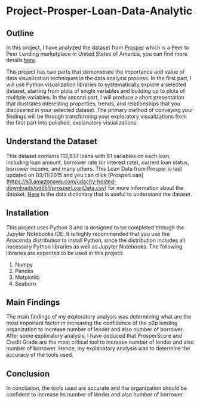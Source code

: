 # Project-Prosper-Loan-Data-Analytic

## Outline ##
In this project, I have analyzed the dataset from [Prosper](https://www.prosper.com) which is a Peer to Peer Lending marketplace in United States of America, you can find more details [here](https://www.prosper.com/about).

This project has two parts that demonstrate the importance and value of data visualization techniques in the data analysis process. In the first part, I will use Python visualization libraries to systematically explore a selected dataset, starting from plots of single variables and building up to plots of multiple variables. In the second part, I will produce a short presentation that illustrates interesting properties, trends, and relationships that you discovered in your selected dataset. The primary method of conveying your findings will be through transforming your exploratory visualizations from the first part into polished, explanatory visualizations.

## Understand the Dataset ##
This dataset contains 113,937 loans with 81 variables on each loan, including loan amount, borrower rate (or interest rate), current loan status, borrower income, and many others. This Loan Data from Prosper is last updated on 03/11/2015 and you can click [ProsperLoan] (https://s3.amazonaws.com/udacity-hosted-downloads/ud651/prosperLoanData.csv) for more information about the dataset. [Here](https://docs.google.com/spreadsheets/d/1gDyi_L4UvIrLTEC6Wri5nbaMmkGmLQBk-Yx3z0XDEtI/edit#gid=0) is the data dictionary that is useful to understand the dataset.

## Installation ##
This project uses Python 3 and is designed to be completed through the Jupyter Notebooks IDE. It is highly recommended that you use the Anaconda distribution to install Python, since the distribution includes all necessary Python libraries as well as Jupyter Notebooks. The following libraries are expected to be used in this project: 
1. Numpy
2. Pandas 
3. Matplotlib
4. Seaborn

## Main Findings ##
The main findings of my exploratory analysis was determining what are the most important factor in increasing the confidence of the p2p lending organization to increase number of lender and also number of borrower. After some exploratory analysis, I have deduced that ProsperScore and Credit Grade are the most critical tool to increase number of lender and also number of borrower. Hence, my explanatory analysis was to determine the accuracy of the tools used. 

## Conclusion ##
In conclusion, the tools used are accurate and the organization should be confident to increase its number of lender and also number of borrower.
